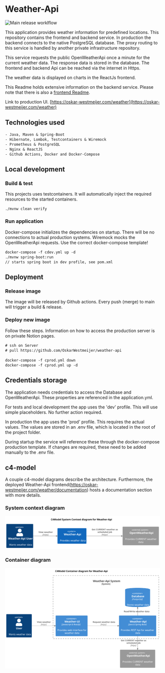 # Weather-Api

![Main release worklflow](https://github.com/OskarWestmeijer/weather-api/actions/workflows/main-release.yml/badge.svg)

This application provides weather information for predefined locations. This repository contains the frontend and
backend service. In production the backend connects to the native PostgreSQL database.
The proxy routing to this service is handled by another private infrastructure repository.

This service requests the public OpenWeatherApi once a minute for the current weather data. The response data is stored
in the database. The frontend and backend Api can be reached via the internet in Https.

The weather data is displayed on charts in the ReactJs frontend.

This Readme holds extensive information on the backend service. Please note that there is also
a [frontend Readme](frontend/README.md).

Link to production UI. [https://oskar-westmeijer.com/weather](https://oskar-westmeijer.com/weather)

## Technologies used

```
- Java, Maven & Spring-Boot
- Hibernate, Lombok, Testcontainers & Wiremock
- Prometheus & PostgreSQL
- Nginx & ReactJS
- Github Actions, Docker and Docker-Compose
```

## Local development

### Build & test

This projects uses testcontainers. It will automatically inject the required resources to the started containers.

```
./mvnw clean verify
```

### Run application

Docker-compose initializes the dependencies on startup. There will be no connections to actual production systems.
Wiremock mocks the OpenWeatherApi requests. Use the correct docker-compose template!

```
docker-compose -f cdev.yml up -d
./mvnw spring-boot:run 
// starts spring boot in dev profile, see pom.xml
```

## Deployment

### Release image

The image will be released by Github actions. Every push (merge) to main will trigger a build & release.

### Deploy new image

Follow these steps. Information on how to access the production server is on private Notion pages.

```
# ssh on Server
# pull https://github.com/OskarWestmeijer/weather-api

docker-compose -f cprod.yml down
docker-compose -f cprod.yml up -d
```

## Credentials storage

The application needs credentials to access the Database and OpenWeatherApi. These properties are referenced in the
application.yml.

For tests and local development the app uses the 'dev' profile. This will use simple placeholders. No further action
required.

In production the app uses the 'prod' profile. This requires the actual values. The values are stored in an .env file,
which is located in the root of the project folder.

During startup the service will reference these through the docker-compose production template. If
changes are required, these need to be added manually to the .env file.

## c4-model

A couple c4-model diagrams describe the architecture.
Furthermore, the deployed Weather-Api frontend(https://oskar-westmeijer.com/weather/documentation) hosts a documentation
section with more details.

### System context diagram

![Alt c4-model system context diagram](frontend/public/images/c4_context.svg)

### Container diagram

![Alt c4-model container diagram](frontend/public/images/c4_container.svg)